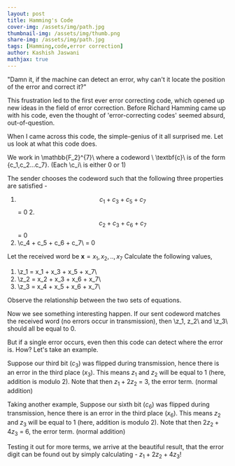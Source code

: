```yaml
---
layout: post
title: Hamming's Code
cover-img: /assets/img/path.jpg
thumbnail-img: /assets/img/thumb.png
share-img: /assets/img/path.jpg
tags: [Hamming,code,error correction]
author: Kashish Jaswani
mathjax: true
---
```

"Damn it, if the machine can detect an error, why can't it locate the position of the error and correct it?"

This frustration led to the first ever error correcting code, which opened up new ideas in the field of error correction.
Before Richard Hamming came up with his code, even the thought of 'error-correcting codes' seemed absurd, out-of-question. 

When I came across this code, the simple-genius of it all surprised me. Let us look at what this code does.

We work in \\mathbb{F_2}^{7}\\ where a codeword \\ \textbf{c}\\ is of the form {c_1,c_2...c_7}. 
(Each \\c_i\\ is either 0 or 1)

The sender chooses the codeword such that the following three properties are satisfied - 
1. $$c_1 + c_3 + c_5 + c_7$$ = 0 2. $$c_2 + c_3 + c_6 + c_7$$ = 0
3. \\c_4 + c_5 + c_6 + c_7\\ = 0

Let the received word be $\textbf{x} = {x_1,x_2,..,x_7}$
Calculate the following values,
1. \\z_1 = x_1 + x_3 + x_5 + x_7\\
2. \\z_2 = x_2 + x_3 + x_6 + x_7\\
3. \\z_3 = x_4 + x_5 + x_6 + x_7\\

Observe the relationship between the two sets of equations.

Now we see something interesting happen. If our sent codeword matches the received word (no errors occur in transmission), then \\z_1, z_2\\ and \\z_3\\ should all be equal to 0.

But if a single error occurs, even then this code can detect where the error is. How?
Let's take an example.

Suppose our third bit ($c_3$) was flipped during transmission, hence there is an error in the third place ($x_3$).
This means $z_1$ and $z_2$ will be equal to 1 (here, addition is modulo 2). 
Note that then $z_1 + 2z_2$ = 3, the error term. (normal addition)

Taking another example, 
Suppose our sixth bit ($c_6$) was flipped during transmission, hence there is an error in the third place ($x_6$).
This means $z_2$ and $z_3$ will be equal to 1 (here, addition is modulo 2). 
Note that then $2z_2 + 4z_3$ = 6, the error term. (normal addition)

Testing it out for more terms, we arrive at the beautiful result, that the error digit can be found out by simply calculating -
$z_1 + 2z_2 + 4z_3$!

